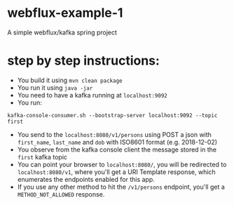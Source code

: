 # webflux-example-1
A simple webflux/kafka spring project

# step by step instructions:

- You build it using `mvn clean package`
- You run it using `java -jar `
- You need to have a kafka running at `localhost:9092`
- You run:

```
kafka-console-consumer.sh --bootstrap-server localhost:9092 --topic first
```
- You send to the `localhost:8080/v1/persons` using POST a json with `first_name`, `last_name` and `dob` with ISO8601 format (e.g. 2018-12-02)
- You observe from the kafka console client the message stored in the `first` kafka topic
- You can point your browser to `localhost:8080/`, you will be redirected to `localhost:8080/v1`,
where you'll get a URI Template response, which enumerates the endpoints enabled for this app.
- If you use any other method to hit the `/v1/persons` endpoint, you'll get a `METHOD_NOT_ALLOWED` response.

